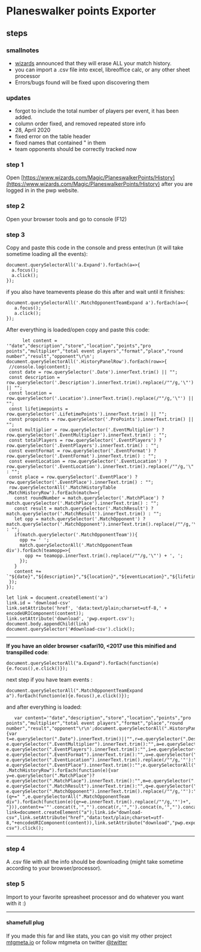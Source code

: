 # Planeswalker points Exporter

## steps	

### smallnotes

* [wizards](https://magic.gg/news/sunsetting-planeswalker-points) announced that they will erase ALL your match history.
* you can import a .csv file into excel, libreoffice calc, or any other sheet processor
* Errors/bugs found will be fixed upon discovering  them

### updates
* forgot to include the total number of players per event, it has been added.
* column order fixed, and removed repeated store info
* 28, April 2020
* fixed error on the table header
* fixed names that contained " in them
* team opponents should be correctly tracked now


### step 1

Open [https://www.wizards.com/Magic/PlaneswalkerPoints/History](https://www.wizards.com/Magic/PlaneswalkerPoints/History) after you are logged in in the pwp website.


### step 2

Open your browser tools and go to console (F12)

### step 3

Copy and paste this code in the console and press enter/run (it will take sometime loading all the events):

    document.querySelectorAll('a.Expand').forEach(a=>{
      a.focus();
      a.click();
    });

if you also have teamevents please do this after and wait until it finishes:
    
    document.querySelectorAll('.MatchOpponentTeamExpand a').forEach(a=>{
       a.focus();
       a.click();
    });

After everything is loaded/open copy and paste this code:
 ```  
       let content = '"date","description","store","location","points","pro points","multiplier","total event players","format","place","round number","result","opponent"\r\n';
document.querySelectorAll('.HistoryPanelRow').forEach(row=>{
  //console.log(content);
  const date = row.querySelector('.Date').innerText.trim() || "";
  const description = row.querySelector('.Description').innerText.trim().replace(/""/g,'\"') || "";
  const location = row.querySelector('.Location').innerText.trim().replace(/""/g,'\"') || "";
  const lifetimepoints = row.querySelector('.LifetimePoints').innerText.trim() || "";
  const propoints = row.querySelector('.ProPoints').innerText.trim() || "";
  const multiplier = row.querySelector('.EventMultiplier') ? row.querySelector('.EventMultiplier').innerText.trim() : "";
  const totalPlayers = row.querySelector('.EventPlayers') ? row.querySelector('.EventPlayers').innerText.trim() : "";
  const eventFormat = row.querySelector('.EventFormat') ? row.querySelector('.EventFormat').innerText.trim() : "";
  const eventLocation = row.querySelector('.EventLocation') ? row.querySelector('.EventLocation').innerText.trim().replace(/""/g,'\"') : "";
  const place = row.querySelector('.EventPlace') ? row.querySelector('.EventPlace').innerText.trim() : "";
  row.querySelectorAll('.MatchHistoryTable .MatchHistoryRow').forEach(match=>{
    const roundNumber = match.querySelector('.MatchPlace') ? match.querySelector('.MatchPlace').innerText.trim() : "";
    const result = match.querySelector('.MatchResult') ? match.querySelector('.MatchResult').innerText.trim() : "";
    let opp = match.querySelector('.MatchOpponent') ? match.querySelector('.MatchOpponent').innerText.trim().replace(/""/g,'\"') : "";
    if(match.querySelector('.MatchOpponentTeam')){
      opp += ' ';
      match.querySelectorAll('.MatchOpponentTeam div').forEach(teamopp=>{
        opp += teamopp.innerText.trim().replace(/""/g,'\"') + ', ';
      });
    } 
    content += `"${date}","${description}","${location}","${eventLocation}","${lifetimepoints}","${propoints}","${multiplier}","${totalPlayers}","${eventFormat}","${place}","${roundNumber}","${result}","${opp}"\r\n`;
  });
});

let link = document.createElement('a')
link.id = 'download-csv'
link.setAttribute('href', 'data:text/plain;charset=utf-8,' + encodeURIComponent(content));
link.setAttribute('download', 'pwp.export.csv');
document.body.appendChild(link)
document.querySelector('#download-csv').click();
```
___
**If you have an older browser <safari10, <2017 use this minified and transpilled code**:

    document.querySelectorAll("a.Expand").forEach(function(e){e.focus(),e.click()});
    
    
 next step if you have team events :
    
    document.querySelectorAll(".MatchOpponentTeamExpand a").forEach(function(e){e.focus(),e.click()});

    
and after everything is loaded:

       var content='"date","description","store","location","points","pro points","multiplier","total event players","format","place","round number","result","opponent"\r\n';document.querySelectorAll(".HistoryPanelRow").forEach(function(e){var t=e.querySelector(".Date").innerText.trim()||"",r=e.querySelector(".Description").innerText.trim().replace(/""/g,'"')||"",n=e.querySelector(".Location").innerText.trim().replace(/""/g,'"')||"",c=e.querySelector(".LifetimePoints").innerText.trim()||"",o=e.querySelector(".ProPoints").innerText.trim()||"",l=e.querySelector(".EventMultiplier")?e.querySelector(".EventMultiplier").innerText.trim():"",a=e.querySelector(".EventPlayers")?e.querySelector(".EventPlayers").innerText.trim():"",i=e.querySelector(".EventFormat")?e.querySelector(".EventFormat").innerText.trim():"",u=e.querySelector(".EventLocation")?e.querySelector(".EventLocation").innerText.trim().replace(/""/g,'"'):"",p=e.querySelector(".EventPlace")?e.querySelector(".EventPlace").innerText.trim():"";e.querySelectorAll(".MatchHistoryTable .MatchHistoryRow").forEach(function(e){var y=e.querySelector(".MatchPlace")?e.querySelector(".MatchPlace").innerText.trim():"",m=e.querySelector(".MatchResult")?e.querySelector(".MatchResult").innerText.trim():"",q=e.querySelector(".MatchOpponent")?e.querySelector(".MatchOpponent").innerText.trim().replace(/""/g,'"'):"";e.querySelector(".MatchOpponentTeam")&&(q+=" ",e.querySelectorAll(".MatchOpponentTeam div").forEach(function(e){q+=e.innerText.trim().replace(/""/g,'"')+", "})),content+='"'.concat(t,'","').concat(r,'","').concat(n,'","').concat(u,'","').concat(c,'","').concat(o,'","').concat(l,'","').concat(a,'","').concat(i,'","').concat(p,'","').concat(y,'","').concat(m,'","').concat(q,'"\r\n')})});var link=document.createElement("a");link.id="download-csv",link.setAttribute("href","data:text/plain;charset=utf-8,"+encodeURIComponent(content)),link.setAttribute("download","pwp.export.csv"),document.body.appendChild(link),document.querySelector("#download-csv").click();
___

### step 4

A .csv file with all the info should be downloading (might take sometime according to your browser/processor).

### step 5

Import to your favorite spreasheet processor and do whatever you want with it :)



____

#### shamefull plug
If you made this far and like stats, you can go visit my other project [mtgmeta.io](https://mtgmeta.io) or follow mtgmeta on twitter [@twitter](https://twitter.com/mtgmetaio) 


